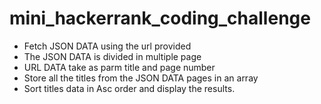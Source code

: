 # mini_hackerrank_coding_challenge

 * Fetch JSON DATA using the url provided                       
 * The JSON DATA is divided in multiple page                    
 * URL DATA take as parm title and page number                  
 * Store all the titles from the JSON DATA pages in an array    
 * Sort titles data in Asc order and display the results.       
